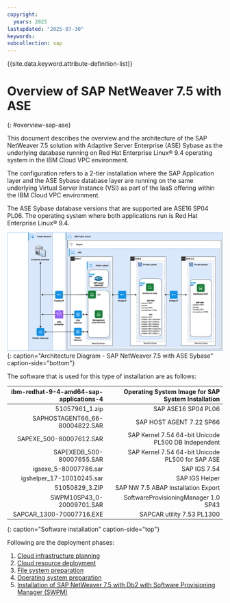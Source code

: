 ```yaml
---
copyright:
  years: 2025
lastupdated: "2025-07-30"
keywords:
subcollection: sap
---
```


{{site.data.keyword.attribute-definition-list}}


# Overview of SAP NetWeaver 7.5 with ASE
{: #overview-sap-ase}

This document describes the overview and the architecture of the SAP NetWeaver 7.5 solution with Adaptive Server Enterprise (ASE) Sybase as the underlying database running on Red Hat Enterprise Linux&reg; 9.4 operating system in the IBM Cloud VPC environment.

The configuration refers to a 2-tier installation where the SAP Application layer and the ASE Sybase database layer are running on the same underlying Virtual Server Instance (VSI) as part of the IaaS offering within the IBM Cloud VPC environment.

The ASE Sybase database versions that are supported are ASE16 SP04 PL06. The operating system where both applications run is Red Hat Enterprise Linux&reg; 9.4.

![Figure 1. Architecture Diagram - SAP NetWeaver 7.5 with ASE Sybase](../../images/vpc-intel-vsi-arch-diagram-ase-sybase.svg "Architecture Diagram - SAP NetWeaver 7.5 with ASE Sybase"){: caption="Architecture Diagram - SAP NetWeaver 7.5 with ASE Sybase" caption-side="bottom"}

The software that is used for this type of installation are as follows:

| ibm-redhat-9-4-amd64-sap-applications-4 |  Operating System Image for SAP System Installation |
| ---------: | ---------: |
|  51057961_1.zip |  SAP ASE16 SP04 PL06 |
|  SAPHOSTAGENT66_66-80004822.SAR |  SAP HOST AGENT 7.22 SP66 |
|  SAPEXE_500-80007612.SAR |  SAP Kernel 7.54 64-bit Unicode PL500 DB Independent |
|  SAPEXEDB_500-80007655.SAR |  SAP Kernel 7.54 64-bit Unicode PL500 for SAP ASE |
|  igsexe_5-80007786.sar |  SAP IGS 7.54 |
|  igshelper_17-10010245.sar |  SAP IGS Helper |
|  51050829_3.ZIP |  SAP NW 7.5 ABAP Installation Export |
|  SWPM10SP43_0-20009701.SAR |  SoftwareProvisioningManager 1.0 SP43 |
|  SAPCAR_1300-70007716.EXE |  SAPCAR utility 7.53 PL1300  |
{: caption="Software installation" caption-side="top"}

Following are the deployment phases:

1. [Cloud infrastructure planning](/docs/sap?topic=sap-deploy-sap-ase#cloud-infra-plan-ase)
2. [Cloud resource deployment](/docs/sap?topic=sap-deploy-sap-ase#cloud-resource-deploy-ase)
3. [File system preparation](/docs/sap?topic=sap-deploy-sap-ase#file-system-prep-ase)
4. [Operating system preparation](/docs/sap?topic=sap-deploy-sap-ase#os-prep-ase)
5. [Installation of SAP NetWeaver 7.5 with Db2 with Software Provisioning Manager (SWPM)](/docs/sap?topic=sap-deploy-sap-ase#install-sapnw-ase)
